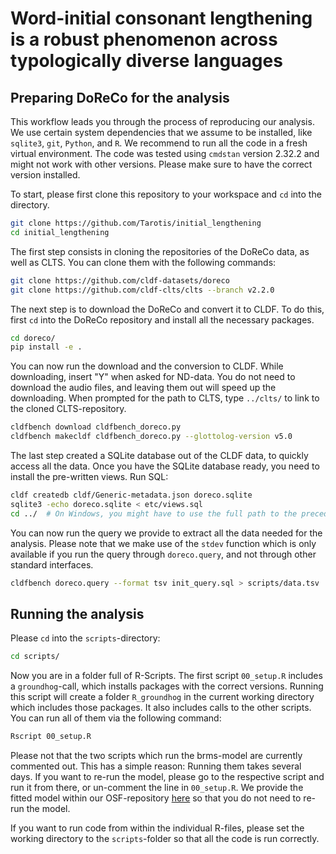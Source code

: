 # Word-initial consonant lengthening is a robust phenomenon across typologically diverse languages

## Preparing DoReCo for the analysis

This workflow leads you through the process of reproducing our analysis. We use certain system dependencies that we assume to be installed, like `sqlite3`, `git`, `Python`, and `R`. We recommend to run all the code in a fresh virtual environment. The code was tested using `cmdstan` version 2.32.2 and might not work with other versions. Please make sure to have the correct version installed.

To start, please first clone this repository to your workspace and `cd` into the directory.

```bash
git clone https://github.com/Tarotis/initial_lengthening
cd initial_lengthening
```

The first step consists in cloning the repositories of the DoReCo data, as well as CLTS. You can clone them with the following commands:

```bash
git clone https://github.com/cldf-datasets/doreco
git clone https://github.com/cldf-clts/clts --branch v2.2.0
```

The next step is to download the DoReCo and convert it to CLDF. To do this, first `cd` into the DoReCo repository and install all the necessary packages.

```bash
cd doreco/
pip install -e .
```

You can now run the download and the conversion to CLDF. While downloading, insert "Y" when asked for ND-data. You do not need to download the audio files, and leaving them out will speed up the downloading. When prompted for the path to CLTS, type `../clts/` to link to the cloned CLTS-repository.

```bash
cldfbench download cldfbench_doreco.py
cldfbench makecldf cldfbench_doreco.py --glottolog-version v5.0
```

The last step created a SQLite database out of the CLDF data, to quickly access all the data. Once you have the SQLite database ready, you need to install the pre-written views. Run SQL:

```bash
cldf createdb cldf/Generic-metadata.json doreco.sqlite
sqlite3 -echo doreco.sqlite < etc/views.sql
cd ../  # On Windows, you might have to use the full path to the preceding folder
```

You can now run the query we provide to extract all the data needed for the analysis. Please note that we make use of the `stdev` function which is only available if you run the query through `doreco.query`, and not through other standard interfaces.

```bash
cldfbench doreco.query --format tsv init_query.sql > scripts/data.tsv
```

## Running the analysis

Please `cd` into the `scripts`-directory:

```bash
cd scripts/
```

Now you are in a folder full of R-Scripts. The first script `00_setup.R` includes a `groundhog`-call, which installs packages with the correct versions. Running this script will create a folder `R_groundhog` in the current working directory which includes those packages. It also includes calls to the other scripts. You can run all of them via the following command:

```bash
Rscript 00_setup.R
```

Please not that the two scripts which run the brms-model are currently commented out. This has a simple reason: Running them takes several days. If you want to re-run the model, please go to the respective script and run it from there, or un-comment the line in `00_setup.R`. We provide the fitted model within our OSF-repository [here](https://osf.io/tc9zx/?view_only=a658d5da64a7431f87d993b71a8e184c) so that you do not need to re-run the model.

If you want to run code from within the individual R-files, please set the working directory to the `scripts`-folder so that all the code is run correctly.

